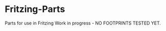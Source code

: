 Fritzing-Parts
==============

Parts for use in Fritzing
Work in progress - NO FOOTPRINTS TESTED YET.
